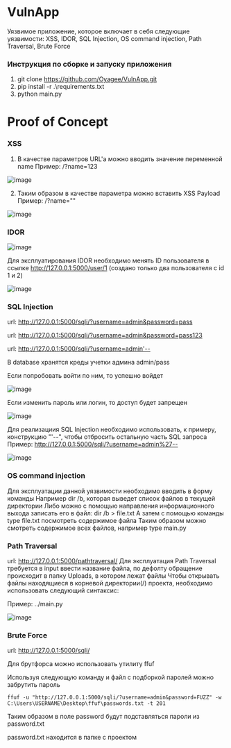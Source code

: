 # VulnApp
Уязвимое приложение, которое включает в себя следующие уязвимости: XSS, IDOR, SQL Injection, OS command injection, Path Traversal, Brute Force

### Инструкция по сборке и запуску приложения
1. git clone https://github.com/Oyagee/VulnApp.git
2. pip install -r .\requirements.txt
3. python main.py

# Proof of Concept

### XSS

1. В качестве параметров URL'а можно вводить значение переменной name 
Пример: /?name=123

![image](https://github.com/Oyagee/VulnApp/assets/73120241/05ee5afa-b226-49d1-864c-fe61a24c0a6d)

2. Таким образом в качестве параметра можно вставить XSS Payload
Пример: /?name="<script>alert(123)</script>"

![image](https://github.com/Oyagee/VulnApp/assets/73120241/0e9ba0c1-66a8-4db0-b209-a2556a06cbf8)


### IDOR

![image](https://github.com/Oyagee/VulnApp/assets/73120241/5e444309-1726-4385-9825-4e81f4062251)

Для эксплуатирования IDOR необходимо менять ID пользователя в ссылке http://127.0.0.1:5000/user/1 (создано только два пользователя с id 1 и 2)

![image](https://github.com/Oyagee/VulnApp/assets/73120241/ed70b0e7-7dde-4172-a149-f95848ee8582)


### SQL Injection

url: http://127.0.0.1:5000/sqli/?username=admin&password=pass

url: http://127.0.0.1:5000/sqli/?username=admin&password=pass123

url: http://127.0.0.1:5000/sqli/?username=admin'--

В database хранятся креды учетки админа admin/pass

Если попробовать войти по ним, то успешно войдет

![image](https://github.com/Oyagee/VulnApp/assets/73120241/3e564c0a-6c00-42db-be39-3f63276e33a7)

Если изменить пароль или логин, то доступ будет запрещен

![image](https://github.com/Oyagee/VulnApp/assets/73120241/919f3ee7-36f2-42ad-bdd7-839c7b405f14)

Для реализациия SQL Injection необходимо использовать, к примеру, конструкцию "'--", чтобы отбросить остальную часть SQL запроса
Пример: http://127.0.0.1:5000/sqli/?username=admin%27--

![image](https://github.com/Oyagee/VulnApp/assets/73120241/280e4ec7-23a1-4735-ac37-64bca80660c8)

### OS command injection

Для эксплуатации данной уязвимости необходимо вводить в форму команды
Например dir /b, которая выведет список файлов в текущей директории
Либо можно с помощью направления информационного выхода записать его в файл: dir /b > file.txt
А затем с помощью команды type file.txt посмотреть содержимое файла
Таким образом можно смотреть содержимое всех файлов, например type main.py

### Path Traversal

url: http://127.0.0.1:5000/pathtraversal/
Для эксплуатация Path Traversal требуется в input ввести название файла, по дефолту обращение происходит в папку Uploads, в котором лежат файлы
Чтобы открывать файлы находящиеся в корневой директории(/) проекта, необходимо использовать следующий синтаксис:

Пример: ../main.py 

![image](https://github.com/Oyagee/VulnApp/assets/73120241/2a7766c7-c619-4a93-895b-538a2ae067d9)


### Brute Force

url: http://127.0.0.1:5000/sqli/

Для брутфорса можно использовать утилиту ffuf

Используя следующую команду и файл с подборкой паролей можно забрутить пароль
```
ffuf -u "http://127.0.0.1:5000/sqli/?username=admin&password=FUZZ" -w C:\Users\USERNAME\Desktop\ffuf\passwords.txt -t 201
```
Таким образом в поле password будут подставляться пароли из password.txt

password.txt находится в папке с проектом



